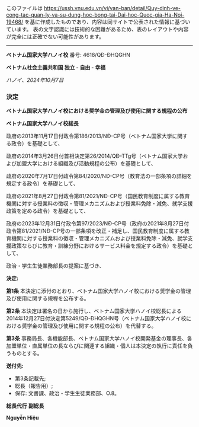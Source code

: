 このファイルは https://ussh.vnu.edu.vn/vi/van-ban/detail/Quy-dinh-ve-cong-tac-quan-ly-va-su-dung-hoc-bong-tai-Dai-hoc-Quoc-gia-Ha-Noi-19468/ を基に作成したものであり、内容は同サイトで公表された情報に基づいています。
表の文字認識には技術的な困難があるため、表のレイアウトや内容が完全には正確でない可能性があります。

---

**ベトナム国家大学ハノイ校**
番号: 4618/QĐ-ĐHQGHN

**ベトナム社会主義共和国**
**独立 - 自由 - 幸福**

*ハノイ、2024年10月7日*

### 決定
**ベトナム国家大学ハノイ校における奨学金の管理及び使用に関する規程の公布**

**ベトナム国家大学ハノイ校総長**

政府の2013年11月17日付政令第186/2013/NĐ-CP号（ベトナム国家大学に関する政令）を基礎として、

政府の2014年3月26日付首相決定第26/2014/QĐ-TTg号（ベトナム国家大学および加盟大学における組織及び活動規程の公布）を基礎として、

政府の2020年7月17日付政令第84/2020/NĐ-CP号（教育法の一部条項の詳細を規定する政令）を基礎として、

政府の2021年8月27日付政令第81/2021/NĐ-CP号（国民教育制度に属する教育機関に対する授業料の徴収・管理メカニズムおよび授業料免除・減免、就学支援政策を定める政令）を基礎として、

政府の2023年12月31日付政令第97/2023/NĐ-CP号（政府の2021年8月27日付政令第81/2021/NĐ-CP号の一部条項を改正・補足し、国民教育制度に属する教育機関に対する授業料の徴収・管理メカニズムおよび授業料免除・減免、就学支援政策ならびに教育・訓練分野におけるサービス料金を規定する政令）を基礎として、

政治・学生生徒業務部長の提案に基づき、

**決定:**

**第1条** 本決定に添付のとおり、ベトナム国家大学ハノイ校における奨学金の管理及び使用に関する規程を公布する。

**第2条** 本決定は署名の日から施行し、ベトナム国家大学ハノイ校総長による2014年12月27日付決定第5249/QĐ-ĐHQGHN号（ベトナム国家大学ハノイ校における奨学金の管理及び使用に関する規程の公布）を代替する。

**第3条** 事務局長、各機能部長、ベトナム国家大学ハノイ校開発基金の理事長、各加盟単位・直属単位の長ならびに関連する組織・個人は本決定の執行に責任を負うものとする。

**送付先:**
- 第3条記載先;
- 総長（報告用）;
- 保存: 文書課、政治・学生生徒業務部、O.8。

**総長代行**
**副総長**

**Nguyễn Hiệu**

